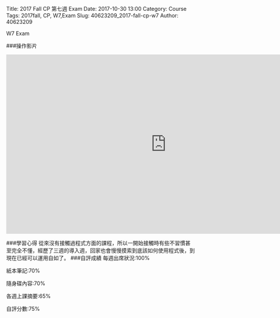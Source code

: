 Title: 2017 Fall CP 第七週 Exam
Date: 2017-10-30 13:00
Category: Course
Tags: 2017fall, CP, W7,Exam 
Slug: 40623209_2017-fall-cp-w7
Author: 40623209

W7 Exam

<!-- PELICAN_END_SUMMARY -->

###操作影片
<iframe width="854" height="480" src="https://www.youtube.com/embed/P1j-rLT9kY4" frameborder="0" gesture="media" allowfullscreen></iframe>

###學習心得
   從來沒有接觸過程式方面的課程，所以一開始接觸時有些不習慣甚至完全不懂，經歷了三週的導入週，回家也會慢慢摸索到底該如何使用程式後，到現在已經可以運用自如了。
###自評成績 
   每週出席狀況:100%

   紙本筆記:70%

   隨身碟內容:70%

   各週上課摘要:65%

   自評分數:75%